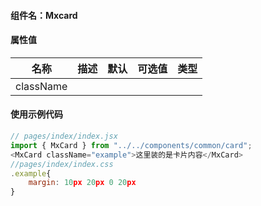 #### 组件名：Mxcard

#### 属性值

**名称** | **描述** | **默认** |**可选值** | **类型**
:--:|:--:|:--:|:--:|:--:
className|

#### 使用示例代码

```js
// pages/index/index.jsx
import { MxCard } from "../../components/common/card";
<MxCard className="example">这里装的是卡片内容</MxCard>
//pages/index/index.css
.example{
    margin: 10px 20px 0 20px
}
```
